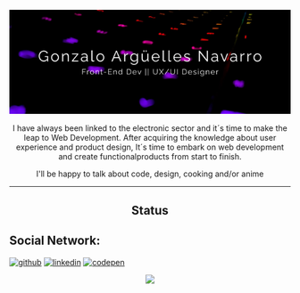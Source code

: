 <p align="center"> <img src="https://github.com/Nargon271/Nargon271/blob/main/Frame%201.png"/> </p>
<p align="center">I have always been linked to the electronic sector and it´s time to make the leap to Web Development. After acquiring the knowledge about user experience and product design, It´s time to embark on web development and create functionalproducts from start to finish. </p>

<p align="center">I'll be happy to talk about code, design, cooking and/or anime</p>
<hr/>

<p align="center"> </p>
<h2 align="center">Status</h2>



## Social Network:
[<img src='https://simpleicons.org/icons/github.svg' alt='github' height='30'>](https://github.com/Nargon271 'GitHub Profile')
[<img src='https://simpleicons.org/icons/linkedin.svg' alt='linkedin' height='30'>](https://www.linkedin.com/in/gonzalo-arguelles/ 'LinkedIn Profile')
[<img src='https://simpleicons.org/icons/codepen.svg' alt='codepen' height='30'>](https://codepen.io/nargon 'Codepen Profile')  

<p align="center"> <img src="https://github-readme-stats.vercel.app/api?username=Nargon271&show_icons=true&theme=radical"/> </p>
